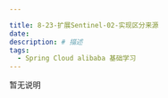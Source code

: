 ```yaml
---

title: 8-23-扩展Sentinel-02-实现区分来源
date: 
description: # 描述
tags: 
  - Spring Cloud alibaba 基础学习
---
```


暂无说明

<!-- more -->


